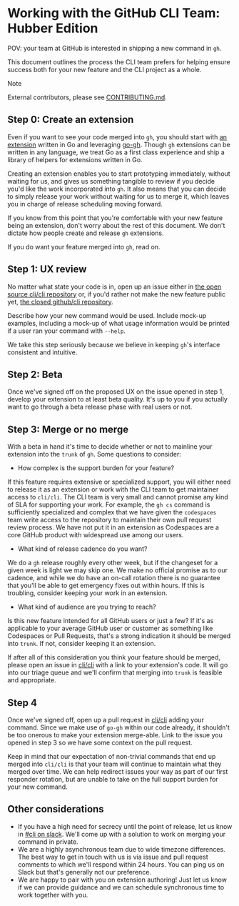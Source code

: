 # Working with the GitHub CLI Team: Hubber Edition

POV: your team at GitHub is interested in shipping a new command in `gh`.

This document outlines the process the CLI team prefers for helping ensure success both for your new feature and the CLI project as a whole.

> [!NOTE]
> External contributors, please see [CONTRIBUTING.md](/.github/CONTRIBUTING.md).

## Step 0: Create an extension

Even if you want to see your code merged into `gh`, you should start with [an extension](https://docs.github.com/en/github-cli/github-cli/creating-github-cli-extensions) written in Go and leveraging [go-gh](https://github.com/cli/go-gh). Though `gh` extensions can be written in any language, we treat Go as a first class experience and ship a library of helpers for extensions written in Go.

Creating an extension enables you to start prototyping immediately, without waiting for us, and gives us something tangible to review if you decide you'd like the work incorporated into `gh`. It also means that you can decide to simply release your work without waiting for us to merge it, which leaves you in charge of release scheduling moving forward.

If you know from this point that you're comfortable with your new feature being an extension, don't worry about the rest of this document. We don't dictate how people create and release `gh` extensions.

If you do want your feature merged into `gh`, read on.

## Step 1: UX review

No matter what state your code is in, open up an issue either in [the open source cli/cli repository](https://github.com/cli/cli) or, if you'd rather not make the new feature public yet, [the closed github/cli repository](https://github.com/github/cli).

Describe how your new command would be used. Include mock-up examples, including a mock-up of what usage information would be printed if a user ran your command with `--help`.

We take this step seriously because we believe in keeping `gh`'s interface consistent and intuitive.

## Step 2: Beta

Once we've signed off on the proposed UX on the issue opened in step 1, develop your extension to at least beta quality. It's up to you if you actually want to go through a beta release phase with real users or not.

## Step 3: Merge or no merge

With a beta in hand it's time to decide whether or not to mainline your extension into the `trunk` of `gh`. Some questions to consider:

- How complex is the support burden for your feature?

If this feature requires extensive or specialized support, you will either need to release it as an extension or work with the CLI team to get maintainer access to `cli/cli`. The CLI team is very small and cannot promise any kind of SLA for supporting your work. For example, the `gh cs` command is sufficiently specialized and complex that we have given the `codespaces` team write access to the repository to maintain their own pull request review process. We have not put it in an extension as Codespaces are a core GitHub product with widespread use among our users.

- What kind of release cadence do you want?

We do a `gh` release roughly every other week, but if the changeset for a given week is light we may skip one. We make no official promise as to our cadence, and while we do have an on-call rotation there is no guarantee that you'll be able to get emergency fixes out within hours. If this is troubling, consider keeping your work in an extension.

- What kind of audience are you trying to reach?

Is this new feature intended for all GitHub users or just a few? If it's as applicable to your average GitHub user or customer as something like Codespaces or Pull Requests, that's a strong indication it should be merged into `trunk`. If not, consider keeping it an extension.

If after all of this consideration you think your feature should be merged, please open an issue in [cli/cli](https://github.com/cli/cli) with a link to your extension's code. It will go into our triage queue and we'll confirm that merging into `trunk` is feasible and appropriate.

## Step 4

Once we've signed off, open up a pull request in [cli/cli](https://github.com/cli/cli) adding your command. Since we make use of `go-gh` within our code already, it shouldn't be too onerous to make your extension merge-able. Link to the issue you opened in step 3 so we have some context on the pull request.

Keep in mind that our expectation of non-trivial commands that end up merged into `cli/cli` is that your team will continue to maintain what they merged over time. We can help redirect issues your way as part of our first responder rotation, but are unable to take on the full support burden for your new command.

## Other considerations

- If you have a high need for secrecy until the point of release, let us know in [#cli on slack](https://github.slack.com/archives/CLLG3RMAR). We'll come up with a solution to work on merging your command in private.
- We are a highly asynchronous team due to wide timezone differences. The best way to get in touch with us is via issue and pull request comments to which we'll respond within 24 hours. You can ping us on Slack but that's generally not our preference.
- We are happy to pair with you on extension authoring! Just let us know if we can provide guidance and we can schedule synchronous time to work together with you.

